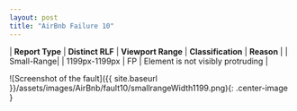 ```yaml
---
layout: post
title: "AirBnb Failure 10"
---
```

| **Report Type** | **Distinct RLF** | **Viewport Range** | **Classification** | **Reason** |
| Small-Range|  | 1199px-1199px | FP | Element is not visibly protruding | 

![Screenshot of the fault]({{ site.baseurl }}/assets/images/AirBnb/fault10/smallrangeWidth1199.png){: .center-image }